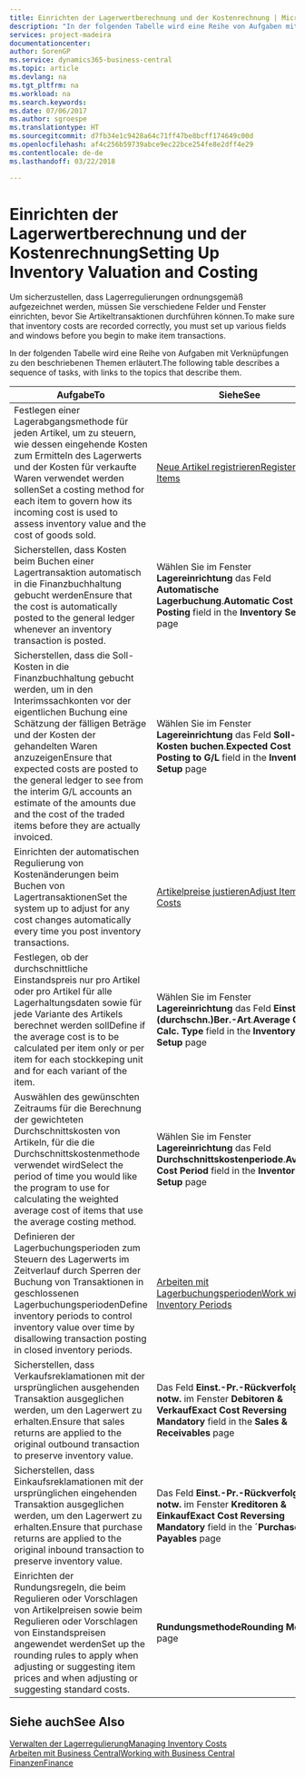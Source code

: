 ```yaml
---
title: Einrichten der Lagerwertberechnung und der Kostenrechnung | Microsoft Docs
description: "In der folgenden Tabelle wird eine Reihe von Aufgaben mit Verknüpfungen zu den beschriebenen Themen erläutert."
services: project-madeira
documentationcenter: 
author: SorenGP
ms.service: dynamics365-business-central
ms.topic: article
ms.devlang: na
ms.tgt_pltfrm: na
ms.workload: na
ms.search.keywords: 
ms.date: 07/06/2017
ms.author: sgroespe
ms.translationtype: HT
ms.sourcegitcommit: d7fb34e1c9428a64c71ff47be8bcff174649c00d
ms.openlocfilehash: af4c256b59739abce9ec22bce254fe8e2dff4e29
ms.contentlocale: de-de
ms.lasthandoff: 03/22/2018

---
```

# <a name="setting-up-inventory-valuation-and-costing"></a><span data-ttu-id="cb7b4-103">Einrichten der Lagerwertberechnung und der Kostenrechnung</span><span class="sxs-lookup"><span data-stu-id="cb7b4-103">Setting Up Inventory Valuation and Costing</span></span>
<span data-ttu-id="cb7b4-104">Um sicherzustellen, dass Lagerregulierungen ordnungsgemäß aufgezeichnet werden, müssen Sie verschiedene Felder und Fenster einrichten, bevor Sie Artikeltransaktionen durchführen können.</span><span class="sxs-lookup"><span data-stu-id="cb7b4-104">To make sure that inventory costs are recorded correctly, you must set up various fields and windows before you begin to make item transactions.</span></span>

<span data-ttu-id="cb7b4-105">In der folgenden Tabelle wird eine Reihe von Aufgaben mit Verknüpfungen zu den beschriebenen Themen erläutert.</span><span class="sxs-lookup"><span data-stu-id="cb7b4-105">The following table describes a sequence of tasks, with links to the topics that describe them.</span></span>

|<span data-ttu-id="cb7b4-106">**Aufgabe**</span><span class="sxs-lookup"><span data-stu-id="cb7b4-106">**To**</span></span>|<span data-ttu-id="cb7b4-107">**Siehe**</span><span class="sxs-lookup"><span data-stu-id="cb7b4-107">**See**</span></span>|  
|------------|-------------|  
|<span data-ttu-id="cb7b4-108">Festlegen einer Lagerabgangsmethode für jeden Artikel, um zu steuern, wie dessen eingehende Kosten zum Ermitteln des Lagerwerts und der Kosten für verkaufte Waren verwendet werden sollen</span><span class="sxs-lookup"><span data-stu-id="cb7b4-108">Set a costing method for each item to govern how its incoming cost is used to assess inventory value and the cost of goods sold.</span></span>|[<span data-ttu-id="cb7b4-109">Neue Artikel registrieren</span><span class="sxs-lookup"><span data-stu-id="cb7b4-109">Register New Items</span></span>](inventory-how-register-new-items.md)|  
|<span data-ttu-id="cb7b4-110">Sicherstellen, dass Kosten beim Buchen einer Lagertransaktion automatisch in die Finanzbuchhaltung gebucht werden</span><span class="sxs-lookup"><span data-stu-id="cb7b4-110">Ensure that the cost is automatically posted to the general ledger whenever an inventory transaction is posted.</span></span>|<span data-ttu-id="cb7b4-111">Wählen Sie im Fenster **Lagereinrichtung** das Feld **Automatische Lagerbuchung**.</span><span class="sxs-lookup"><span data-stu-id="cb7b4-111">**Automatic Cost Posting** field in the **Inventory Setup** page</span></span>|  
|<span data-ttu-id="cb7b4-112">Sicherstellen, dass die Soll-Kosten in die Finanzbuchhaltung gebucht werden, um in den Interimssachkonten vor der eigentlichen Buchung eine Schätzung der fälligen Beträge und der Kosten der gehandelten Waren anzuzeigen</span><span class="sxs-lookup"><span data-stu-id="cb7b4-112">Ensure that expected costs are posted to the general ledger to see from the interim G/L accounts an estimate of the amounts due and the cost of the traded items before they are actually invoiced.</span></span>|<span data-ttu-id="cb7b4-113">Wählen Sie im Fenster **Lagereinrichtung** das Feld **Soll-Kosten buchen**.</span><span class="sxs-lookup"><span data-stu-id="cb7b4-113">**Expected Cost Posting to G/L** field in the **Inventory Setup** page</span></span>|  
|<span data-ttu-id="cb7b4-114">Einrichten der automatischen Regulierung von Kostenänderungen beim Buchen von Lagertransaktionen</span><span class="sxs-lookup"><span data-stu-id="cb7b4-114">Set the system up to adjust for any cost changes automatically every time you post inventory transactions.</span></span>|[<span data-ttu-id="cb7b4-115">Artikelpreise justieren</span><span class="sxs-lookup"><span data-stu-id="cb7b4-115">Adjust Item Costs</span></span>](inventory-how-adjust-item-costs.md)|  
|<span data-ttu-id="cb7b4-116">Festlegen, ob der durchschnittliche Einstandspreis nur pro Artikel oder pro Artikel für alle Lagerhaltungsdaten sowie für jede Variante des Artikels berechnet werden soll</span><span class="sxs-lookup"><span data-stu-id="cb7b4-116">Define if the average cost is to be calculated per item only or per item for each stockkeping unit and for each variant of the item.</span></span>|<span data-ttu-id="cb7b4-117">Wählen Sie im Fenster **Lagereinrichtung** das Feld **Einst.-Pr.(durchschn.)Ber.-Art**.</span><span class="sxs-lookup"><span data-stu-id="cb7b4-117">**Average Cost Calc. Type** field in the **Inventory Setup** page</span></span>|  
|<span data-ttu-id="cb7b4-118">Auswählen des gewünschten Zeitraums für die Berechnung der gewichteten Durchschnittskosten von Artikeln, für die die Durchschnittskostenmethode verwendet wird</span><span class="sxs-lookup"><span data-stu-id="cb7b4-118">Select the period of time you would like the program to use for calculating the weighted average cost of items that use the average costing method.</span></span>|<span data-ttu-id="cb7b4-119">Wählen Sie im Fenster **Lagereinrichtung** das Feld **Durchschnittskostenperiode**.</span><span class="sxs-lookup"><span data-stu-id="cb7b4-119">**Average Cost Period** field in the **Inventory Setup** page</span></span>|  
|<span data-ttu-id="cb7b4-120">Definieren der Lagerbuchungsperioden zum Steuern des Lagerwerts im Zeitverlauf durch Sperren der Buchung von Transaktionen in geschlossenen Lagerbuchungsperioden</span><span class="sxs-lookup"><span data-stu-id="cb7b4-120">Define inventory periods to control inventory value over time by disallowing transaction posting in closed inventory periods.</span></span>|[<span data-ttu-id="cb7b4-121">Arbeiten mit Lagerbuchungsperioden</span><span class="sxs-lookup"><span data-stu-id="cb7b4-121">Work with Inventory Periods</span></span>](finance-how-to-work-with-inventory-periods.md)|  
|<span data-ttu-id="cb7b4-122">Sicherstellen, dass Verkaufsreklamationen mit der ursprünglichen ausgehenden Transaktion ausgeglichen werden, um den Lagerwert zu erhalten.</span><span class="sxs-lookup"><span data-stu-id="cb7b4-122">Ensure that sales returns are applied to the original outbound transaction to preserve inventory value.</span></span>|<span data-ttu-id="cb7b4-123">Das Feld **Einst.-Pr.-Rückverfolg. notw.** im Fenster **Debitoren & Verkauf**</span><span class="sxs-lookup"><span data-stu-id="cb7b4-123">**Exact Cost Reversing Mandatory** field in the **Sales & Receivables** page</span></span>|  
|<span data-ttu-id="cb7b4-124">Sicherstellen, dass Einkaufsreklamationen mit der ursprünglichen eingehenden Transaktion ausgeglichen werden, um den Lagerwert zu erhalten.</span><span class="sxs-lookup"><span data-stu-id="cb7b4-124">Ensure that purchase returns are applied to the original inbound transaction to preserve inventory value.</span></span>|<span data-ttu-id="cb7b4-125">Das Feld **Einst.-Pr.-Rückverfolg. notw.** im Fenster **Kreditoren & Einkauf**</span><span class="sxs-lookup"><span data-stu-id="cb7b4-125">**Exact Cost Reversing Mandatory** field in the **´Purchases & Payables** page</span></span>|
|<span data-ttu-id="cb7b4-126">Einrichten der Rundungsregeln, die beim Regulieren oder Vorschlagen von Artikelpreisen sowie beim Regulieren oder Vorschlagen von Einstandspreisen angewendet werden</span><span class="sxs-lookup"><span data-stu-id="cb7b4-126">Set up the rounding rules to apply when adjusting or suggesting item prices and when adjusting or suggesting standard costs.</span></span>|<span data-ttu-id="cb7b4-127">**Rundungsmethode**</span><span class="sxs-lookup"><span data-stu-id="cb7b4-127">**Rounding Method** page</span></span>|  

## <a name="see-also"></a><span data-ttu-id="cb7b4-128">Siehe auch</span><span class="sxs-lookup"><span data-stu-id="cb7b4-128">See Also</span></span>  
[<span data-ttu-id="cb7b4-129">Verwalten der Lagerregulierung</span><span class="sxs-lookup"><span data-stu-id="cb7b4-129">Managing Inventory Costs</span></span>](finance-manage-inventory-costs.md)  
[<span data-ttu-id="cb7b4-130">Arbeiten mit  Business Central</span><span class="sxs-lookup"><span data-stu-id="cb7b4-130">Working with Business Central</span></span>](ui-work-product.md)  
[<span data-ttu-id="cb7b4-131">Finanzen</span><span class="sxs-lookup"><span data-stu-id="cb7b4-131">Finance</span></span>](finance.md)  

